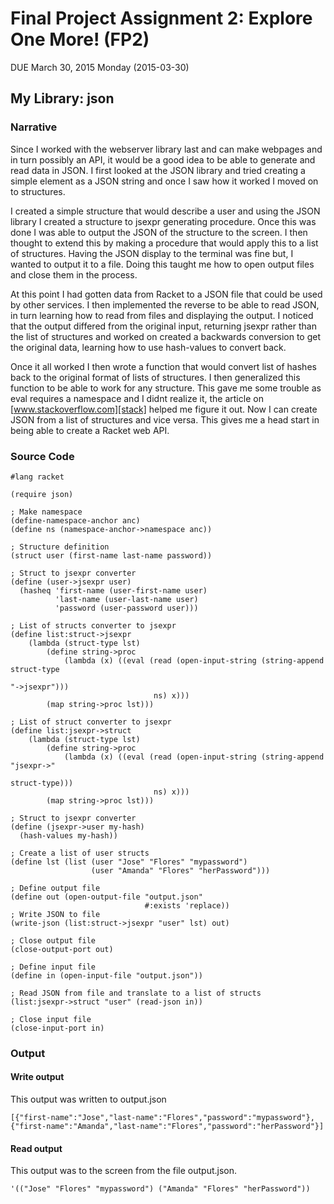 # Final Project Assignment 2: Explore One More! (FP2) 
DUE March 30, 2015 Monday (2015-03-30)

## My Library: json

### Narrative
Since I worked with the webserver library last and can make webpages and in turn possibly an API, it would be a good idea to be able to generate and read data in JSON. I first looked at the JSON library and tried creating a simple element as a JSON string and once I saw how it worked I moved on to structures.

I created a simple structure that would describe a user and using the JSON library I created a structure to jsexpr generating procedure. Once this was done I was able to output the JSON of the structure to the screen. I then thought to extend this by making a procedure that would apply this to a list of structures. Having the JSON display to the terminal was fine but, I wanted to output it to a file. Doing this taught me how to open output files and close them in the process.

At this point I had gotten data from Racket to a JSON file that could be used by other services. I then implemented the reverse to be able to read JSON, in turn learning how to read from files and displaying the output. I noticed that the output differed from the original input, returning jsexpr rather than the list of structures and worked on created a backwards conversion to get the original data, learning how to use hash-values to convert back.

Once it all worked I then wrote a function that would convert list of hashes back to the original format of lists of structures. I then generalized this function to be able to work for any structure. This gave me some trouble as eval requires a namespace and I didnt realize it, the article on [www.stackoverflow.com][stack] helped me figure it out. Now I can create JSON from a list of structures and vice versa. This gives me a head start in being able to create a Racket web API.

### Source Code
```
#lang racket

(require json)

; Make namespace
(define-namespace-anchor anc)
(define ns (namespace-anchor->namespace anc))

; Structure definition
(struct user (first-name last-name password))

; Struct to jsexpr converter
(define (user->jsexpr user)
  (hasheq 'first-name (user-first-name user)
          'last-name (user-last-name user)
          'password (user-password user)))

; List of structs converter to jsexpr
(define list:struct->jsexpr
    (lambda (struct-type lst)
        (define string->proc
            (lambda (x) ((eval (read (open-input-string (string-append struct-type
                                                                       "->jsexpr")))
                                ns) x)))
        (map string->proc lst)))

; List of struct converter to jsexpr
(define list:jsexpr->struct
    (lambda (struct-type lst)
        (define string->proc
            (lambda (x) ((eval (read (open-input-string (string-append "jsexpr->"
                                                                       struct-type)))
                                ns) x)))
        (map string->proc lst)))

; Struct to jsexpr converter
(define (jsexpr->user my-hash)
  (hash-values my-hash))

; Create a list of user structs
(define lst (list (user "Jose" "Flores" "mypassword")
                  (user "Amanda" "Flores" "herPassword")))

; Define output file
(define out (open-output-file "output.json"
                              #:exists 'replace))
; Write JSON to file
(write-json (list:struct->jsexpr "user" lst) out)

; Close output file
(close-output-port out)

; Define input file
(define in (open-input-file "output.json"))

; Read JSON from file and translate to a list of structs
(list:jsexpr->struct "user" (read-json in))

; Close input file
(close-input-port in)
```
### Output 
#### Write output
This output was written to output.json
```
[{"first-name":"Jose","last-name":"Flores","password":"mypassword"},{"first-name":"Amanda","last-name":"Flores","password":"herPassword"}]
```
#### Read output
This output was to the screen from the file output.json.
```
'(("Jose" "Flores" "mypassword") ("Amanda" "Flores" "herPassword"))
```

<!-- Links -->
[stack]:http://stackoverflow.com/questions/20778926/mysterious-racket-error-define-unbound-identifier-also-no-app-syntax-trans
